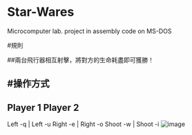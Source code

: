 # Star-Wares
Microcomputer lab. project in assembly code on MS-DOS

#規則

##兩台飛行器相互射擊，將對方的生命耗盡即可獲勝！

#操作方式
--
Player 1       Player 2
-------------------------
Left  -q   |   Left   -u
Right -e   |   Right  -o
Shoot -w   |   Shoot  -i
![image](https://github.com/Joey3783/Star-Wares/assets/69084881/390c678e-34e0-44eb-b532-5dd84f31375d)
